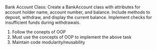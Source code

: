 Bank Account Class: 
Create a BankAccount class with attributes for account holder name, account number, and balance. 
Include methods to deposit, withdraw, and display the current balance. 
Implement checks for insufficient funds during withdrawals.

1) Follow the conepts of OOP
2) Must use the concepts of OOP to implement the above task
3) Maintain code modularity/reusability 
